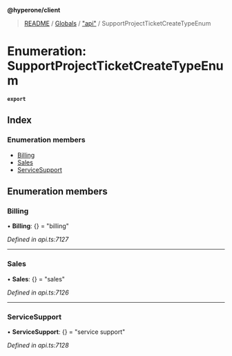 **@hyperone/client**

> [README](../README.md) / [Globals](../globals.md) / ["api"](../modules/_api_.md) / SupportProjectTicketCreateTypeEnum

# Enumeration: SupportProjectTicketCreateTypeEnum

**`export`** 

## Index

### Enumeration members

* [Billing](_api_.supportprojectticketcreatetypeenum.md#billing)
* [Sales](_api_.supportprojectticketcreatetypeenum.md#sales)
* [ServiceSupport](_api_.supportprojectticketcreatetypeenum.md#servicesupport)

## Enumeration members

### Billing

•  **Billing**: {} = "billing"

*Defined in api.ts:7127*

___

### Sales

•  **Sales**: {} = "sales"

*Defined in api.ts:7126*

___

### ServiceSupport

•  **ServiceSupport**: {} = "service support"

*Defined in api.ts:7128*
